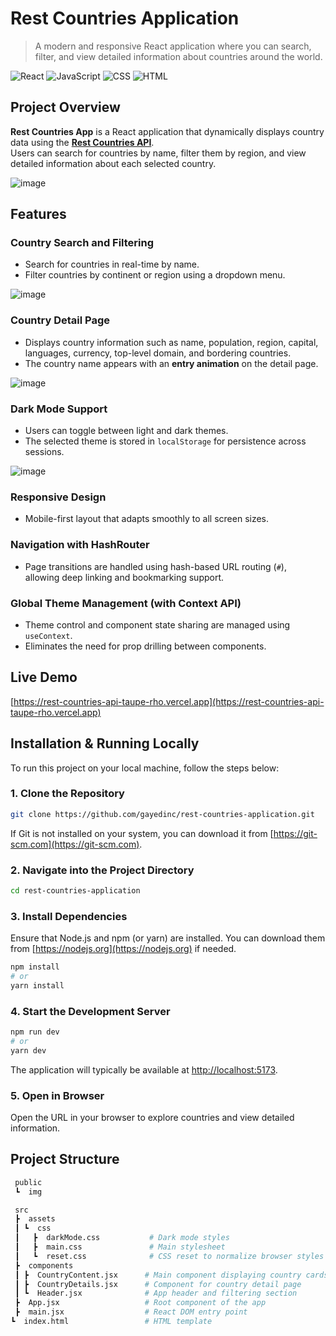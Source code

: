 # Rest Countries Application

> A modern and responsive React application where you can search, filter, and view detailed information about countries around the world.

![React](https://img.shields.io/badge/React-20232A?style=for-the-badge&logo=react)
![JavaScript](https://img.shields.io/badge/JavaScript-F7DF1E?style=for-the-badge&logo=javascript)
![CSS](https://img.shields.io/badge/CSS-1572B6?style=for-the-badge&logo=css3)
![HTML](https://img.shields.io/badge/HTML5-E34F26?style=for-the-badge&logo=html5)

## Project Overview

**Rest Countries App** is a React application that dynamically displays country data using the **[Rest Countries API](https://restcountries.com/)**.  
Users can search for countries by name, filter them by region, and view detailed information about each selected country.

![image](https://github.com/user-attachments/assets/d797e4f5-f10a-4b38-94fd-06dd40b5c515)

## Features

### Country Search and Filtering
- Search for countries in real-time by name.
- Filter countries by continent or region using a dropdown menu.

![image](https://github.com/user-attachments/assets/3110be63-531a-4f78-9540-33aa87441f21)

### Country Detail Page
- Displays country information such as name, population, region, capital, languages, currency, top-level domain, and bordering countries.
- The country name appears with an **entry animation** on the detail page.

![image](https://github.com/user-attachments/assets/8459b856-779a-4f56-9e5a-a7cdfd90d2ce)

### Dark Mode Support
- Users can toggle between light and dark themes.
- The selected theme is stored in `localStorage` for persistence across sessions.

![image](https://github.com/user-attachments/assets/70988e86-ec44-4222-8177-d1f41333940f)

### Responsive Design
- Mobile-first layout that adapts smoothly to all screen sizes.

### Navigation with HashRouter
- Page transitions are handled using hash-based URL routing (`#`),  
  allowing deep linking and bookmarking support.

### Global Theme Management (with Context API)
- Theme control and component state sharing are managed using `useContext`.
- Eliminates the need for prop drilling between components.

## Live Demo

[https://rest-countries-api-taupe-rho.vercel.app](https://rest-countries-api-taupe-rho.vercel.app)

## Installation & Running Locally

To run this project on your local machine, follow the steps below:

### 1. Clone the Repository

```bash
git clone https://github.com/gayedinc/rest-countries-application.git
```

If Git is not installed on your system, you can download it from [https://git-scm.com](https://git-scm.com).

### 2. Navigate into the Project Directory

```bash
cd rest-countries-application
```

### 3. Install Dependencies

Ensure that Node.js and npm (or yarn) are installed. You can download them from [https://nodejs.org](https://nodejs.org) if needed.

```bash
npm install
# or
yarn install
```

### 4. Start the Development Server

```bash
npm run dev
# or
yarn dev
```

The application will typically be available at [http://localhost:5173](http://localhost:5173).

### 5. Open in Browser

Open the URL in your browser to explore countries and view detailed information.

## Project Structure

```bash
 public
 ┗  img

 src
 ┣  assets
 ┃ ┗  css
 ┃   ┣  darkMode.css           # Dark mode styles
 ┃   ┣  main.css               # Main stylesheet
 ┃   ┗  reset.css              # CSS reset to normalize browser styles
 ┣  components
 ┃ ┣  CountryContent.jsx      # Main component displaying country cards
 ┃ ┣  CountryDetails.jsx      # Component for country detail page
 ┃ ┗  Header.jsx              # App header and filtering section
 ┣  App.jsx                   # Root component of the app
 ┣  main.jsx                  # React DOM entry point
┗  index.html                 # HTML template
